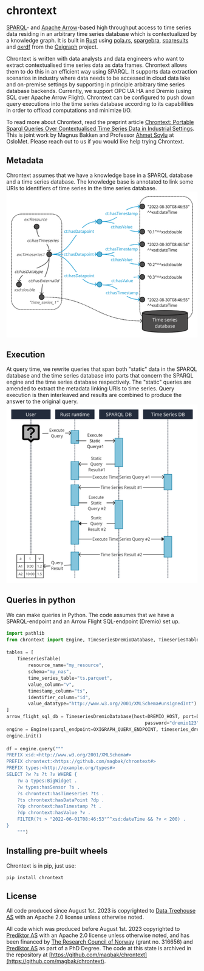 # chrontext
[SPARQL](https://www.w3.org/TR/sparql11-overview/)- and [Apache Arrow](https://arrow.apache.org/)-based high throughput access to time series data residing in an arbitrary time series database which is contextualized by a knowledge graph. 
It is built in [Rust](https://www.rust-lang.org/) using [pola.rs](https://www.pola.rs/), [spargebra](https://docs.rs/spargebra/latest/spargebra/), [sparesults](https://docs.rs/sparesults/0.1.1/sparesults/) and [oxrdf](https://docs.rs/oxrdf/latest/oxrdf/) from the [Oxigraph](https://github.com/oxigraph/oxigraph) project. 

Chrontext is written with data analysts and data engineers who want to extract contextualised time series data as data frames. 
Chrontext allows them to do this in an efficient way using SPARQL. 
It supports data extraction scenarios in industry where data needs to be accessed in cloud data lake and on-premise settings by supporting in principle arbitrary time series database backends. 
Currently, we support OPC UA HA and Dremio (using SQL over Apache Arrow Flight). Chrontext can be configured to push down query executions into the time series database according to its capabilities in order to offload computations and minimize I/O. 

To read more about Chrontext, read the preprint article [Chrontext: Portable Sparql Queries Over Contextualised Time Series Data in Industrial Settings](https://papers.ssrn.com/sol3/papers.cfm?abstract_id=4310978).
This is joint work by Magnus Bakken and Professor [Ahmet Soylu](https://www.oslomet.no/om/ansatt/ahmetsoy/) at OsloMet. 
Please reach out to us if you would like help trying Chrontext. 

## Metadata
Chrontext assumes that we have a knowledge base in a SPARQL database and a time series database. The knowledge base is annotated to link some URIs to identifiers of time series in the time series database. 
![Chrontext Metadata Representation](doc/chrontext_representation.png)

## Execution
At query time, we rewrite queries that span both "static" data in the SPARQL database and the time series database into parts that concern the SPARQL engine and the time series database respectively. 
The "static" queries are amended to extract the metadata linking URIs to time series. 
Query execution is then interleaved and results are combined to produce the answer to the original query. 
![Chrontext sequence diagram](doc/chrontext_seq.png)

## Queries in python
We can make queries in Python. The code assumes that we have a SPARQL-endpoint and an Arrow Flight SQL-endpoint (Dremio) set up. 
```python
import pathlib
from chrontext import Engine, TimeseriesDremioDatabase, TimeseriesTable

tables = [
    TimeseriesTable(
        resource_name="my_resource",
        schema="my_nas",
        time_series_table="ts.parquet",
        value_column="v",
        timestamp_column="ts",
        identifier_column="id",
        value_datatype="http://www.w3.org/2001/XMLSchema#unsignedInt")
]
arrow_flight_sql_db = TimeseriesDremioDatabase(host=DREMIO_HOST, port=DREMIO_PORT, username="dremio",
                                                   password="dremio123", tables=tables)
engine = Engine(sparql_endpoint=OXIGRAPH_QUERY_ENDPOINT, timeseries_dremio_db=timeseries_dremio_db)
engine.init()

df = engine.query("""
PREFIX xsd:<http://www.w3.org/2001/XMLSchema#>
PREFIX chrontext:<https://github.com/magbak/chrontext#>
PREFIX types:<http://example.org/types#>
SELECT ?w ?s ?t ?v WHERE {
    ?w a types:BigWidget .
    ?w types:hasSensor ?s .
    ?s chrontext:hasTimeseries ?ts .
    ?ts chrontext:hasDataPoint ?dp .
    ?dp chrontext:hasTimestamp ?t .
    ?dp chrontext:hasValue ?v .
    FILTER(?t > "2022-06-01T08:46:53"^^xsd:dateTime && ?v < 200) .
}
    """)
```

## Installing pre-built wheels
Chrontext is in pip, just use:
```shell
pip install chrontext
```

## License
All code produced since August 1st. 2023 is copyrighted to [Data Treehouse AS](https://www.data-treehouse.com/) with an Apache 2.0 license unless otherwise noted. 

All code which was produced before August 1st. 2023 copyrighted to [Prediktor AS](https://www.prediktor.com/) with an Apache 2.0 license unless otherwise noted, and has been financed by [The Research Council of Norway](https://www.forskningsradet.no/en/) (grant no. 316656) and [Prediktor AS](https://www.prediktor.com/) as part of a PhD Degree. The code at this state is archived in the repository at [https://github.com/magbak/chrontext](https://github.com/magbak/chrontext).
